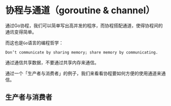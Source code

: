 # 协程与通道（goroutine & channel）

通过Go协程，我们可以简单写出高并发的程序，而协程搭配通道，使得协程间的通讯变得简单。

而这也是`Go`语言的编程哲学：

```
Don’t communicate by sharing memory; share memory by communicating.
```

通过通信共享数据，不要通过共享内存来通信。

通过一个「生产者与消费者」的例子，我们来看看协程要如何方便的使用通道来通信。

## 生产者与消费者

